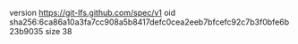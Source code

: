 version https://git-lfs.github.com/spec/v1
oid sha256:6ca86a10a3fa7cc908a5b8417defc0cea2eeb7bfcefc92c7b3f0bfe6b23b9035
size 38

